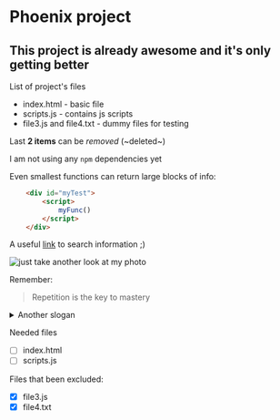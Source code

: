 # Phoenix project
## This project is already awesome and it's only getting better

List of project's files
- index.html - basic file
- scripts.js - contains js scripts
- file3.js and file4.txt - dummy files for testing

Last **2 items** can be *removed* (~deleted~)

I am not using any `npm` dependencies yet

Even smallest functions can return large blocks of info:

```html
    <div id="myTest">
        <script>
            myFunc()
        </script>
    </div>
```
A useful [link](https://google.com) to search information ;)

![just take another look at my photo](http://charnyi.site/images/pavlo_charnyi_ukrainian_heart.png)

Remember:
>Repetition is the key to mastery

<details>
    <summary>Another slogan</summary>
    Hard work and dedications pays off
</details>

Needed files
- [ ] index.html
- [ ] scripts.js

Files that been excluded:
- [x] file3.js 
- [x] file4.txt 